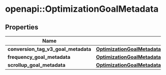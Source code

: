 # openapi::OptimizationGoalMetadata


## Properties
Name | Type | Description | Notes
------------ | ------------- | ------------- | -------------
**conversion_tag_v3_goal_metadata** | [**OptimizationGoalMetadataConversionTagV3GoalMetadata**](OptimizationGoalMetadata_conversion_tag_v3_goal_metadata.md) |  | [optional] 
**frequency_goal_metadata** | [**OptimizationGoalMetadataFrequencyGoalMetadata**](OptimizationGoalMetadata_frequency_goal_metadata.md) |  | [optional] 
**scrollup_goal_metadata** | [**OptimizationGoalMetadataScrollupGoalMetadata**](OptimizationGoalMetadata_scrollup_goal_metadata.md) |  | [optional] 


